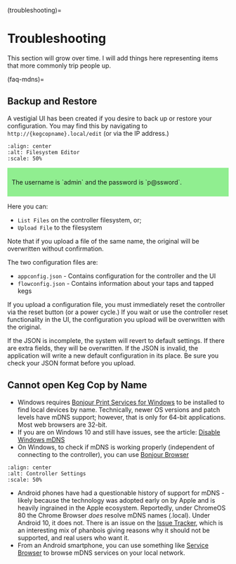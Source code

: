 (troubleshooting)=

# Troubleshooting

This section will grow over time. I will add things here representing items that more commonly trip people up.

(faq-mdns)=

## Backup and Restore

A vestigial UI has been created if you desire to back up or restore your configuration.  You may find this by navigating to `http://{kegcopname}.local/edit` (or via the IP address.)

```{image} filesystem_editor.png
:align: center
:alt: Filesystem Editor
:scale: 50%
```

<div class="admonition note" name="html-admonition" style="background: lightgreen; padding: 10px">
<p class="title">The username is `admin` and the password is `p@ssword`.</p>
</div>

Here you can:

- `List Files` on the controller filesystem, or;
- `Upload File` to the filesystem

Note that if you upload a file of the same name, the original will be overwritten without confirmation.

The two configuration files are:

- `appconfig.json` - Contains configuration for the controller and the UI
- `flowconfig.json` - Contains information about your taps and tapped kegs

If you upload a configuration file, you must immediately reset the controller via the reset button (or a power cycle.)  If you wait or use the controller reset functionality in the UI, the configuration you upload will be overwritten with the original.

If the JSON is incomplete, the system will revert to default settings.  If there are extra fields, they will be overwritten.  If the JSON is invalid, the application will write a new default configuration in its place.  Be sure you check your JSON format before you upload.

## Cannot open Keg Cop by Name

- Windows requires [Bonjour Print Services for Windows](https://support.apple.com/kb/DL999?locale=en_US) to be installed to find local devices by name.  Technically, newer OS versions and patch levels have mDNS support; however, that is only for 64-bit applications.  Most web browsers are 32-bit.
- If you are on Windows 10 and still have issues, see the article: [Disable Windows mDNS](https://superuser.com/questions/1330027/how-to-enable-mdns-on-windows-10-build-17134)
- On Windows, to check if mDNS is working properly (independent of connecting to the controller), you can use [Bonjour Browser](https://hobbyistsoftware.com/bonjourbrowser)

```{image} bonjour_browser.png
:align: center
:alt: Controller Settings
:scale: 50%
```

- Android phones have had a questionable history of support for mDNS - likely because the technology was adopted early on by Apple and is heavily ingrained in the Apple ecosystem.  Reportedly, under ChromeOS 80 the Chrome Browser *does* resolve mDNS names (.local). Under Android 10, it does not.  There is an issue on the [Issue Tracker](https://issuetracker.google.com/issues/140786115), which is an interesting mix of phanbois giving reasons why it should not be supported, and real users who want it.
- From an Android smartphone, you can use something like [Service Browser](https://play.google.com/store/apps/details?id=com.druk.servicebrowser) to browse mDNS services on your local network.
